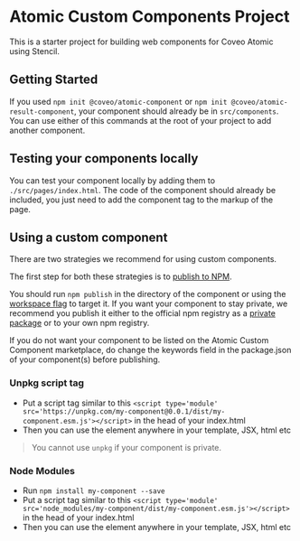 # Atomic Custom Components Project

This is a starter project for building web components for Coveo Atomic using Stencil.

## Getting Started

If you used `npm init @coveo/atomic-component` or `npm init @coveo/atomic-result-component`, your component should already be in `src/components`.
You can use either of this commands at the root of your project to add another component.

## Testing your components locally

You can test your component locally by adding them to `./src/pages/index.html`.
The code of the component should already be included, you just need to add the component tag to the markup of the page.

<!--
    TODO CDX-1356: tldr best practices and/or doc link.
-->

## Using a custom component

There are two strategies we recommend for using custom components.

The first step for both these strategies is to [publish to NPM](https://docs.npmjs.com/getting-started/publishing-npm-packages).

You should run `npm publish` in the directory of the component or using the [workspace flag](https://docs.npmjs.com/cli/v9/using-npm/workspaces#running-commands-in-the-context-of-workspaces) to target it.
If you want your component to stay private, we recommend you publish it either to the official npm registry as a [private package](https://docs.npmjs.com/about-private-packages) or to your own npm registry.

If you do not want your component to be listed on the Atomic Custom Component marketplace, do change the keywords field in the package.json of your component(s) before publishing.

### Unpkg script tag

- Put a script tag similar to this `<script type='module' src='https://unpkg.com/my-component@0.0.1/dist/my-component.esm.js'></script>` in the head of your index.html
- Then you can use the element anywhere in your template, JSX, html etc

> You cannot use `unpkg` if your component is private.

### Node Modules

- Run `npm install my-component --save`
- Put a script tag similar to this `<script type='module' src='node_modules/my-component/dist/my-component.esm.js'></script>` in the head of your index.html
- Then you can use the element anywhere in your template, JSX, html etc

<!--
    TODO CDX-1355: better documentation regarding bundling
-->
